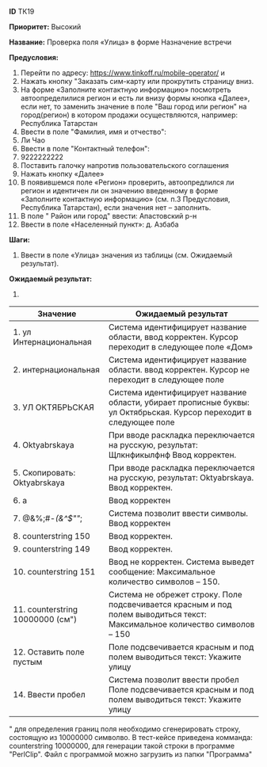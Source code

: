 **ID**		ТК19

**Приоритет:**	Высокий

**Название:** 	Проверка поля «Улица» в форме Назначение встречи

**Предусловия:**

1.	Перейти по адресу: https://www.tinkoff.ru/mobile-operator/ и 
2.	Нажать кнопку "Заказать сим-карту или прокрутить страницу вниз.
3.	На форме «Заполните контактную информацию» посмотреть автоопределилися регион и есть ли внизу формы кнопка «Далее», если нет, то заменить значение в поле "Ваш город или регион" на город(регион) в котором продажи осуществляются, например: Республика Татарстан
4.	Ввести в поле "Фамилия, имя и отчество": 
5.	Ли Чао
6.	Ввести в поле "Контактный телефон": 
7.	9222222222
8.	Поставить галочку напротив пользовательского соглашения 
9.	Нажать кнопку «Далее»
10.	В появившемся поле «Регион» проверить, автоопредлился ли регион и идентичен ли он значению введенному в форме «Заполните контактную информацию» (см. п.3 Предусловия, Республика Татарстан), если значения нет – заполнить.
11.	В поле " Район или город" ввести: Апастовский р-н
12.	Ввести в поле «Населенный пункт»: д. Азбаба

**Шаги:**

1.	Ввести в поле «Улица» значения из таблицы (см. Ожидаемый результат).

**Ожидаемый результат:**

1.	

|    Значение                     |    Ожидаемый результат                                                                                                                |
|---------------------------------|---------------------------------------------------------------------------------------------------------------------------------------|
|   1. ул Интернациональная         |    Система идентифицирует название области, ввод   корректен.   Курсор переходит в следующее поле «Дом»                               |
|    2. интернациональная            |    Система идентифицирует название области. ввод   корректен.   Курсор не переходит в следующее поле                                  |
|   3. УЛ ОКТЯБРЬСКАЯ               |    Система идентифицирует название области, убирает   прописные буквы: ул Октябрьская.    Курсор переходит в следующее поле           |
|   4. Oktyabrskaya                 |    При вводе раскладка переключается на русскую,   результат: Щлкнфикылфнф   Ввод корректен.                                          |
|   5. Скопировать: Oktyabrskaya    |    При вводе раскладка переключается на русскую,   результат: Oktyabrskaya.   Ввод корректен.                                         |
|   6. а                            |    Ввод корректен                                                                                                                     |
|    7. @&%;#-*(&^$""*;             |    Система позволит ввести символы.   Ввод корректен                                                                                  |
|    8. counterstring 150           |    Ввод корректен.                                                                                                                    |
|   9. counterstring 149            |    Ввод корректен.                                                                                                                    |
|   10. counterstring 151            |    Ввод не корректен.   Система выведет сообщение: Максимальное количество символов – 150.                                            |
|   11. counterstring 10000000 (см")       |    Система не обрежет строку.   Поле подсвечивается красным и под полем выводиться   текст: Максимальное количество символов – 150    |
|   12. Оставить поле пустым         |    Поле подсвечивается красным и под полем выводиться   текст: Укажите улицу                                                          |
|    14. Ввести пробел                |    Система позволит ввести пробел    Поле подсвечивается красным и под полем выводиться   текст: Укажите улицу                        |


" для определения границ поля необходимо сгенерировать строку, состоящую из 10000000 символво. В тест-кейсе приведена комманда: counterstring 10000000, для генерации такой строки в программе "PerlClip". Файл с программой можно загрузить из папки "Программа"
